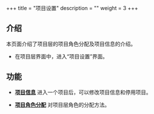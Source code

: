 ﻿+++
title = "项目设置"
description = ""
weight = 3
+++

<h2 id="1">介绍</h2>
  
本页面介绍了项目层的项目角色分配及项目信息的介绍。

- 在项目层界面中，进入“项目设置”界面。

<h2 id="1">功能</h2>

- [**项目信息**](../project/pro_info) 进入一个项目后，可以修改项目信息和停用项目。

- [**项目角色分配**](../project/role-assignment) 对项目层角色的分配方法。